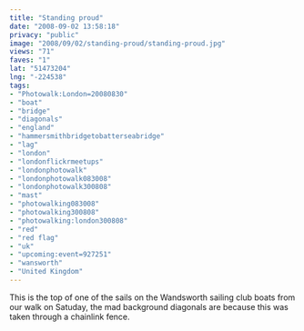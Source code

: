 ```yaml
---
title: "Standing proud"
date: "2008-09-02 13:58:18"
privacy: "public"
image: "2008/09/02/standing-proud/standing-proud.jpg"
views: "71"
faves: "1"
lat: "51473204"
lng: "-224538"
tags:
- "Photowalk:London=20080830"
- "boat"
- "bridge"
- "diagonals"
- "england"
- "hammersmithbridgetobatterseabridge"
- "lag"
- "london"
- "londonflickrmeetups"
- "londonphotowalk"
- "londonphotowalk083008"
- "londonphotowalk300808"
- "mast"
- "photowalking083008"
- "photowalking300808"
- "photowalking:london300808"
- "red"
- "red flag"
- "uk"
- "upcoming:event=927251"
- "wansworth"
- "United Kingdom"
---
```

This is the top of one of the sails on the Wandsworth sailing club boats from our walk on Satuday, the mad background diagonals are because this was taken through a chainlink fence.<a href="/photos/2008/09/02/standing-proud"></a>
